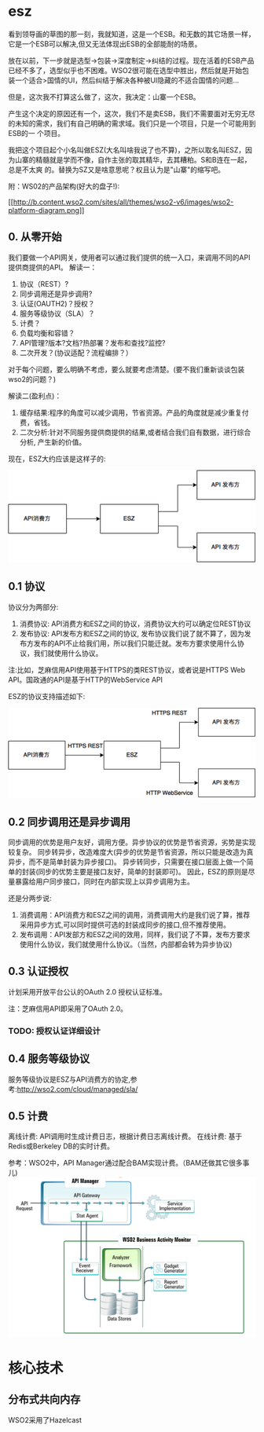 # esz

看到领导画的草图的那一刻，我就知道，这是一个ESB。和无数的其它场景一样，它是一个ESB可以解决,但又无法体现出ESB的全部能耐的场景。

放在以前，下一步就是选型->包装->深度制定->纠结的过程。现在活着的ESB产品已经不多了，选型似乎也不困难。WSO2很可能在选型中胜出，然后就是开始包装一个适合>国情的UI，然后纠结于解决各种被UI隐藏的不适合国情的问题...

但是，这次我不打算这么做了，这次，我决定：山寨一个ESB。

产生这个决定的原因还有一个，这次，我们不是卖ESB，我们不需要面对无穷无尽的未知的需求，我们有自己明确的需求域。我们只是一个项目，只是一个可能用到ESB的一
个项目。

我把这个项目起个小名叫做ESZ(大名叫啥我说了也不算)，之所以取名叫ESZ，因为山寨的精髓就是学而不像，自作主张的取其精华，去其糟粕。S和B连在一起，总是不太爽
的。替换为SZ又是啥意思呢？权且认为是"山寨"的缩写吧。

附：WS02的产品架构(好大的盘子!):

[[http://b.content.wso2.com/sites/all/themes/wso2-v6/images/wso2-platform-diagram.png]]


## 0. 从零开始

我们要做一个API网关，使用者可以通过我们提供的统一入口，来调用不同的API提供商提供的API。
解读一：
 1. 协议（REST）?
 2. 同步调用还是异步调用?
 3. 认证(OAUTH2)？授权？
 4. 服务等级协议（SLA）？
 5. 计费？
 6. 负载均衡和容错？
 7. API管理?版本?文档?热部署？发布和查找?监控?
 8. 二次开发？(协议适配？流程编排？）

对于每个问题，要么明确不考虑，要么就要考虑清楚。(要不我们重新谈谈包装wso2的问题？)

解读二(盈利点)：
 1. 缓存结果:程序的角度可以减少调用，节省资源。产品的角度就是减少重复付费，省钱。
 2. 二次分析:针对不同服务提供商提供的结果,或者结合我们自有数据，进行综合分析, 产生新的价值。

现在，ESZ大约应该是这样子的:
 
![](res/ESZ0.png)


## 0.1 协议

协议分为两部分:
1. 消费协议: API消费方和ESZ之间的协议，消费协议大约可以确定位REST协议
2. 发布协议: API发布方和ESZ之间的协议, 发布协议我们说了就不算了，因为发布方发布的API不止给我们用，所以我们只能迁就。发布方要求使用什么协议，我们就使用什么协议。

注:比如，芝麻信用API使用基于HTTPS的类REST协议，或者说是HTTPS Web API。国政通的API是基于HTTP的WebService API

ESZ的协议支持描述如下:

![](res/ESZ01.png)

## 0.2 同步调用还是异步调用

同步调用的优势是用户友好，调用方便。异步协议的优势是节省资源，劣势是实现较复杂。
同步转异步，改造难度大(异步的优势是节省资源，所以只能是改造为真异步，而不是简单封装为异步接口)。
异步转同步，只需要在接口层面上做一个简单的封装(同步的优势主要是接口友好，简单的封装即可)。
因此，ESZ的原则是尽量暴露给用户同步接口，同时在内部实现上以异步调用为主。

还是分两步说:
1. 消费调用：API消费方和ESZ之间的调用，消费调用大约是我们说了算，推荐采用异步方式,可以同时提供可选的封装成同步的接口,但不推荐使用。
2. 发布调用：API发部方和ESZ之间的效用，同样，我们说了不算，发布方要求使用什么协议，我们就使用什么协议。（当然，内部都会转为异步协议)

## 0.3 认证授权

计划采用开放平台公认的OAuth 2.0 授权认证标准。

注：芝麻信用API即采用了OAuth 2.0。

### TODO: 授权认证详细设计

## 0.4 服务等级协议

服务等级协议是ESZ与API消费方的协定,参考:http://wso2.com/cloud/managed/sla/

## 0.5 计费

离线计费: API调用时生成计费日志，根据计费日志离线计费。
在线计费: 基于Redis或Berkeley DB的实时计费。

参考：WSO2中，API Manager通过配合BAM实现计费。（BAM还做其它很多事儿)
![](res/WSO2.billing.png)



# 核心技术

## 分布式共向内存

WSO2采用了Hazelcast



